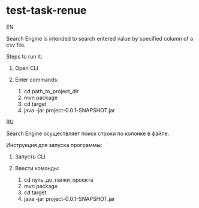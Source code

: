 # test-task-renue
EN

Search Engine is intended to search entered value by specified column of a csv file.

Steps to run it:

1. Open CLI

2. Enter commands:
   1) cd path_to_project_dir
   2) mvn package
   3) cd target
   4) java -jar project-0.0.1-SNAPSHOT.jar


RU

Search Engine осуществляет поиск строки по колонке в файле.

Инструкция для запуска программы:

1. Запусть CLI

2. Ввести команды: 
   1) cd путь_до_папки_проекта
   2) mvn package
   3) cd target
   4) java -jar project-0.0.1-SNAPSHOT.jar
